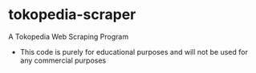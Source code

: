 # tokopedia-scraper
A Tokopedia Web Scraping Program
- This code is purely for educational purposes and will not be used for any commercial purposes
